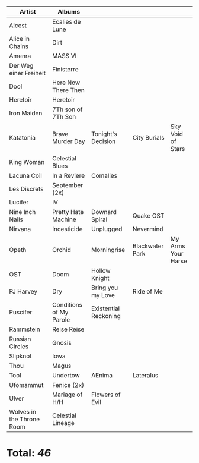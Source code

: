 |Artist                | Albums ||||
|-|-|-|-|-|
|Alcest                |Ecalies de Lune        |                  |            |                 |
|Alice in Chains       |Dirt                   |                  |            |                 |
|Amenra                |MASS VI                |                  |            |                 |
|Der Weg einer Freiheit|Finisterre             |                  |            |                 |
|Dool                  |Here Now There Then    |                  |            |                 |
|Heretoir              |Heretoir               |                  |            |                 |
|Iron Maiden           |7Th son of 7Th Son     |                  |            |                 |
|Katatonia             |Brave Murder Day       |Tonight's Decision|City Burials|Sky Void of Stars|
|King Woman            |Celestial Blues        |                  |            |                 |
|Lacuna Coil           |In a Reviere           |Comalies          |            |                 |
|Les Discrets          |September (2x)         |                  |            |                 |
|Lucifer               |IV                     |                  |            |                 |
|Nine Inch Nails       |Pretty Hate Machine    |Downard Spiral    |Quake OST   |                 |
|Nirvana               |Incesticide            |Unplugged         |Nevermind   |                 |
|Opeth                 |Orchid                 |Morningrise       |Blackwater Park|My Arms Your Harse |
|OST                   |Doom                   |Hollow Knight     |            |                 |
|PJ Harvey             |Dry                    |Bring you my Love |Ride of Me  |                 |
|Puscifer              |Conditions of My Parole|Existential Reckoning |        |                 |
|Rammstein             |Reise Reise            |                  |            |                 |
|Russian Circles       |Gnosis                 |                  |            |                 |
|Slipknot              |Iowa                   |                  |            |                 |
|Thou                  |Magus                  |                  |            |                 |
|Tool                  |Undertow               |AEnima            |Lateralus   |                 |
|Ufomammut             |Fenice (2x)            |                  |            |                 |
|Ulver                 |Mariage of H/H         |Flowers of Evil   |            |                 |
|Wolves in the Throne Room                     |Celestial Lineage |            |                 |


# Total: *46*
